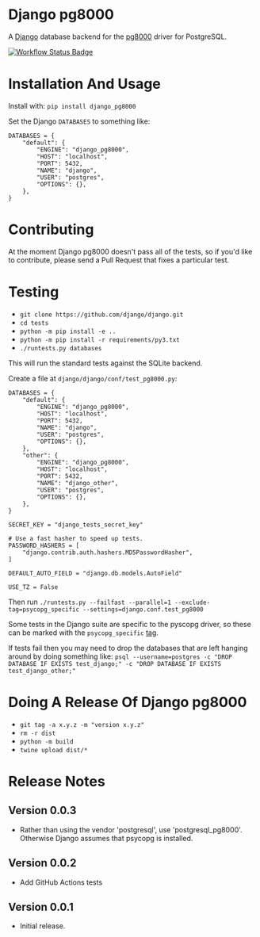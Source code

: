 # Django pg8000

A [Django](https://pypi.org/project/Django/) database backend for the
[pg8000](https://pypi.org/project/pg8000/) driver for PostgreSQL.

[![Workflow Status Badge](https://github.com/tlocke/django_pg8000/workflows/django_pg8000/badge.svg)](https://github.com/tlocke/django_pg8000/actions)

# Installation And Usage

Install with: `pip install django_pg8000`

Set the Django `DATABASES` to something like:

    DATABASES = {
        "default": {
            "ENGINE": "django_pg8000",
            "HOST": "localhost",
            "PORT": 5432,
            "NAME": "django",
            "USER": "postgres",
            "OPTIONS": {},
        },
    }


# Contributing

At the moment Django pg8000 doesn't pass all of the tests, so if you'd like to contribute, please
send a Pull Request that fixes a particular test. 


# Testing

* `git clone https://github.com/django/django.git`
* `cd tests`
* `python -m pip install -e ..`
* `python -m pip install -r requirements/py3.txt`
* `./runtests.py databases`

This will run the standard tests against the SQLite backend.

Create a file at `django/django/conf/test_pg8000.py`:

    DATABASES = {
        "default": {
            "ENGINE": "django_pg8000",
            "HOST": "localhost",
            "PORT": 5432,
            "NAME": "django",
            "USER": "postgres",
            "OPTIONS": {},
        },
        "other": {
            "ENGINE": "django_pg8000",
            "HOST": "localhost",
            "PORT": 5432,
            "NAME": "django_other",
            "USER": "postgres",
            "OPTIONS": {},
        },
    }

    SECRET_KEY = "django_tests_secret_key"

    # Use a fast hasher to speed up tests.
    PASSWORD_HASHERS = [
        "django.contrib.auth.hashers.MD5PasswordHasher",
    ]

    DEFAULT_AUTO_FIELD = "django.db.models.AutoField"

    USE_TZ = False

Then run `./runtests.py --failfast --parallel=1 --exclude-tag=psycopg_specific --settings=django.conf.test_pg8000`

Some tests in the Django suite are specific to the pyscopg driver, so these can be marked with the
`psycopg_specific`
[tag](https://docs.djangoproject.com/en/4.2/topics/testing/tools/#topics-tagging-tests).

If tests fail then you may need to drop the databases that are left hanging around by doing something
like: `psql --username=postgres -c "DROP DATABASE IF EXISTS test_django;" -c "DROP DATABASE IF EXISTS test_django_other;"`


# Doing A Release Of Django pg8000

* `git tag -a x.y.z -m "version x.y.z"`
* `rm -r dist`
* `python -m build`
* `twine upload dist/*`


# Release Notes

## Version 0.0.3

* Rather than using the vendor 'postgresql', use 'postgresql\_pg8000'. Otherwise Django assumes
  that psycopg is installed.


## Version 0.0.2

* Add GitHub Actions tests

## Version 0.0.1

* Initial release.

